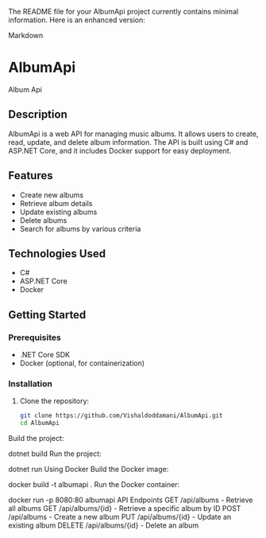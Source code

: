 The README file for your AlbumApi project currently contains minimal information. Here is an enhanced version:

Markdown
# AlbumApi

Album Api

## Description

AlbumApi is a web API for managing music albums. It allows users to create, read, update, and delete album information. The API is built using C# and ASP.NET Core, and it includes Docker support for easy deployment.

## Features

- Create new albums
- Retrieve album details
- Update existing albums
- Delete albums
- Search for albums by various criteria

## Technologies Used

- C#
- ASP.NET Core
- Docker

## Getting Started

### Prerequisites

- .NET Core SDK
- Docker (optional, for containerization)

### Installation

1. Clone the repository:
   ```bash
   git clone https://github.com/Vishaldoddamani/AlbumApi.git
   cd AlbumApi
Build the project:

dotnet build
Run the project:

dotnet run
Using Docker
Build the Docker image:

docker build -t albumapi .
Run the Docker container:

docker run -p 8080:80 albumapi
API Endpoints
GET /api/albums - Retrieve all albums
GET /api/albums/{id} - Retrieve a specific album by ID
POST /api/albums - Create a new album
PUT /api/albums/{id} - Update an existing album
DELETE /api/albums/{id} - Delete an album
